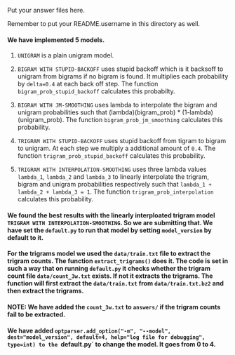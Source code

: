 Put your answer files here.

Remember to put your README.username in this directory as well.

#### We have implemented 5 models.
1. `UNIGRAM` is a plain unigram model.

2. `BIGRAM WITH STUPID-BACKOFF` uses stupid backoff which is it backsoff to unigram from bigrams if no bigram is found. It multiplies each probability by `delta=0.4` at each back off step. The function `bigram_prob_stupid_backoff` calculates this probabilty.

3. `BIGRAM WITH JM-SMOOTHING` uses lambda to interpolate the bigram and unigram probabilities such that (lambda)(bigram_prob) * (1-lambda)(unigram_prob). The function `bigram_prob_jm_smoothing` calculates this probability.

4. `TRIGRAM WITH STUPID-BACKOFF` uses stupid backoff from tigram to bigram to unigram. At each step we multiply a additional amount of `0.4`. The function `trigram_prob_stupid_backoff` calculates this probability.

5. `TRIGRAM WITH INTERPOLATION-SMOOTHING` uses three lambda values `lambda_1`, `lambda_2` and `lambda_3` to linearly interpolate the trigram, bigram and unigram probabilities respectively such that `lambda_1 + lambda_2 + lambda_3 = 1`. The function `trigram_prob_interpolation` calculates this probability.


#### We found the best results with the linearly interploated trigram model `TRIGRAM WITH INTERPOLATION-SMOOTHING`. So we are submitting that. We have set the `default.py` to run that model by setting `model_version` by default to it.

#### For the trigrams model we used the `data/train.txt` file to extract the trigram counts. The function `extract_trigrams()` does it. The code is set in such a way that on running `default.py` it checks whether the trigram count file `data/count_3w.txt` exists. If not it extracts the trigrams. The function will first extract the `data/train.txt` from `data/train.txt.bz2` and then extract the trigrams.

#### NOTE: We have added the `count_3w.txt` to `answers/` if the trigram counts fail to be extracted.

#### We have added `optparser.add_option("-m", "--model", dest="model_version", default=4, help="log file for debugging", type=int) to the `default.py` to change the model. It goes from 0 to 4.
